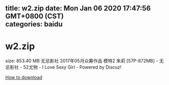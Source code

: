 
title: w2.zip
date: Mon Jan 06 2020 17:47:56 GMT+0800 (CST)    
categories: baidu
---

# w2.zip
size: 853.40 MB
 无忌影社 2017年05月众筹作品 模特2 朱莉 [57P-872MB] - 无忌影社 - 52尤物 - I Love Sexy Girl - Powered by Discuz!
 

[How to download](https://bpcam.bemobtrk.com/go/2ceec3aa-1ca2-46d6-b9ff-aaa5c184517c?jno=58)